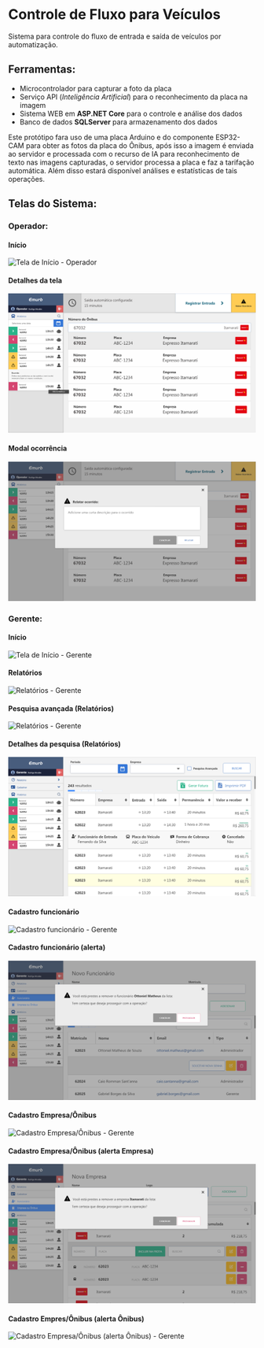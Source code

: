 # Controle de Fluxo para Veículos
Sistema para controle do fluxo de entrada e saída de veículos por automatização.

## Ferramentas:

* Microcontrolador para capturar a foto da placa 
* Serviço API (_Inteligência Artificial_) para o reconhecimento da placa na imagem
* Sistema WEB em **ASP.NET Core** para o controle e análise dos dados
* Banco de dados **SQLServer** para armazenamento dos dados

Este protótipo fara uso de uma placa Arduino e do componente ESP32-CAM para obter as fotos da placa do Ônibus, após isso a imagem é enviada ao servidor e processada com o recurso de IA para reconhecimento de texto nas imagens capturadas, o servidor processa a placa e faz a tarifação automática. Além disso estará disponível análises e estatísticas de tais operações.

## Telas do Sistema:

### Operador:

#### Início
<img src="/Design/Início - Operador.png" alt="Tela de Início - Operador"/>

#### Detalhes da tela
<img src="/Design/Detalhes - Operador.png" alt="Detalhes da Tela - Operador"/>

#### Modal ocorrência
<img src="/Design/Modal Ocorrência - Operador.png" alt="Modal Ocorrência - Operador"/>

### Gerente:

#### Início
<img src="/Design/Início - Gerente.png" alt="Tela de Início - Gerente"/>

#### Relatórios
<img src="/Design/Relatórios - Gerente.png" alt="Relatórios - Gerente"/>

#### Pesquisa avançada (Relatórios)
<img src="/Design/Pesquisa Avançada Relatórios - Gerente" alt="Relatórios - Gerente"/>

#### Detalhes da pesquisa (Relatórios)
<img src="/Design/Detalhes da Pesquisa - Gerente.png" alt="Detalhes da pesquisa (Relatórios) - Gerente"/>

#### Cadastro funcionário
<img src="/Design/Cadastro Funcionário - Gerente.png" alt="Cadastro funcionário - Gerente"/>

#### Cadastro funcionário (alerta)
<img src="/Design/Cadastro Funcionário (Tela alerta apagar funcionário) - Gerente.png" alt="Cadastro funcionário (alerta) - Gerente"/>

#### Cadastro Empresa/Ônibus
<img src="/Design/Cadastro Empresa-Ônibus - Gerente.png" alt="Cadastro Empresa/Ônibus - Gerente"/>

#### Cadastro Empresa/Ônibus (alerta Empresa)
<img src="/Design/Cadastro Empresa (Tela alerta apagar empresa) - Gerente.png" alt="Cadastro Empresa/Ônibus (alerta Empresa) - Gerente"/>

#### Cadastro Empres/Ônibus (alerta Ônibus)
<img src="/Design/Cadastro Empresa (Tela alerta apagar ônibus) - Gerente.png" alt="Cadastro Empresa/Ônibus (alerta Ônibus) - Gerente"/>

